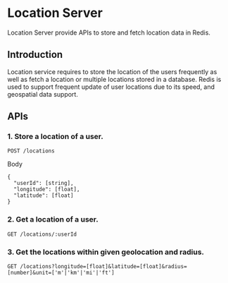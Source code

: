 Location Server
==================

Location Server provide APIs to store and fetch location data in Redis.

Introduction
------------

Location service requires to store the location of the users frequently as well as fetch a location or multiple locations stored in a database. Redis is used to support frequent update of user locations due to its speed, and geospatial data support.
 

APIs
--------

### 1. Store a location of a user.
```text
POST /locations
```
Body
```text
{
  "userId": [string],
  "longitude": [float],
  "latitude": [float]
}
```

### 2. Get a location of a user.
```text
GET /locations/:userId
```

### 3. Get the locations within given geolocation and radius.
```text
GET /locations?longitude=[float]&latitude=[float]&radius=[number]&unit=['m'|'km'|'mi'|'ft']
```
